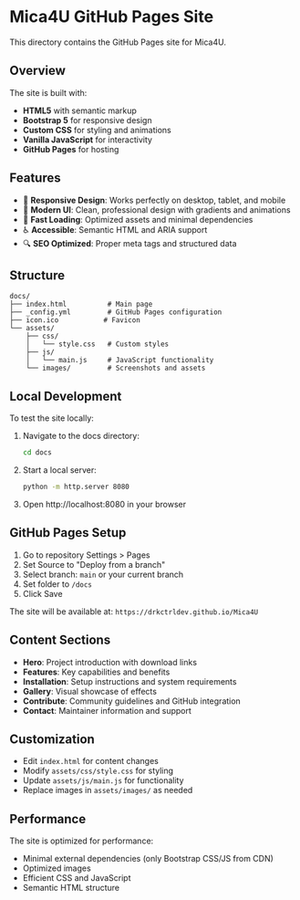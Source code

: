 # Mica4U GitHub Pages Site

This directory contains the GitHub Pages site for Mica4U.

## Overview

The site is built with:
- **HTML5** with semantic markup
- **Bootstrap 5** for responsive design
- **Custom CSS** for styling and animations
- **Vanilla JavaScript** for interactivity
- **GitHub Pages** for hosting

## Features

- 📱 **Responsive Design**: Works perfectly on desktop, tablet, and mobile
- 🎨 **Modern UI**: Clean, professional design with gradients and animations
- 🚀 **Fast Loading**: Optimized assets and minimal dependencies
- ♿ **Accessible**: Semantic HTML and ARIA support
- 🔍 **SEO Optimized**: Proper meta tags and structured data

## Structure

```
docs/
├── index.html          # Main page
├── _config.yml         # GitHub Pages configuration
├── icon.ico           # Favicon
└── assets/
    ├── css/
    │   └── style.css   # Custom styles
    ├── js/
    │   └── main.js     # JavaScript functionality
    └── images/         # Screenshots and assets
```

## Local Development

To test the site locally:

1. Navigate to the docs directory:
   ```bash
   cd docs
   ```

2. Start a local server:
   ```bash
   python -m http.server 8080
   ```

3. Open http://localhost:8080 in your browser

## GitHub Pages Setup

1. Go to repository Settings > Pages
2. Set Source to "Deploy from a branch"
3. Select branch: `main` or your current branch
4. Set folder to `/docs`
5. Click Save

The site will be available at: `https://drkctrldev.github.io/Mica4U`

## Content Sections

- **Hero**: Project introduction with download links
- **Features**: Key capabilities and benefits
- **Installation**: Setup instructions and system requirements
- **Gallery**: Visual showcase of effects
- **Contribute**: Community guidelines and GitHub integration
- **Contact**: Maintainer information and support

## Customization

- Edit `index.html` for content changes
- Modify `assets/css/style.css` for styling
- Update `assets/js/main.js` for functionality
- Replace images in `assets/images/` as needed

## Performance

The site is optimized for performance:
- Minimal external dependencies (only Bootstrap CSS/JS from CDN)
- Optimized images
- Efficient CSS and JavaScript
- Semantic HTML structure